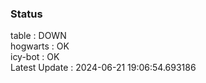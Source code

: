 ### Status


table : DOWN  
hogwarts : OK  
icy-bot : OK  
Latest Update : 2024-06-21 19:06:54.693186
